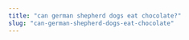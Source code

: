 ```yaml
---
title: "can german shepherd dogs eat chocolate?"
slug: "can-german-shepherd-dogs-eat-chocolate"
---
```


